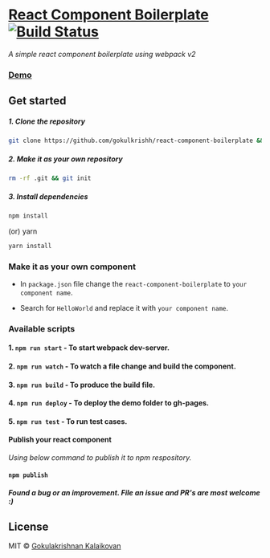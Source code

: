 # [React Component Boilerplate](https://gokulkrishh.github.io/react-component-boilerplate/) [![Build Status](https://travis-ci.org/gokulkrishh/react-component-boilerplate.svg?branch=master)](https://travis-ci.org/gokulkrishh/react-component-boilerplate)

*A simple react component boilerplate using webpack v2*

### [Demo](https://gokulkrishh.github.io/react-component-boilerplate/)

## Get started

##### 1. Clone the repository

```bash
git clone https://github.com/gokulkrishh/react-component-boilerplate && cd react-component-boilerplate
```

##### 2. Make it as your own repository

```bash 
rm -rf .git && git init
```

##### 3. Install dependencies

```bash
npm install
```

(or) yarn

```bash
yarn install
```

### Make it as your own component

- In `package.json` file change the `react-component-boilerplate` to `your component name`.

- Search for `HelloWorld` and replace it with `your component name`.

### Available scripts

#### 1. `npm run start`  - To start webpack dev-server.

#### 2. `npm run watch`  - To watch a file change and build the component.

#### 3. `npm run build`  - To produce the build file.

#### 4. `npm run deploy` - To deploy the demo folder to gh-pages.

#### 5. `npm run test`   - To run test cases.

#### Publish your react component

*Using below command to publish it to npm respository.*

#### `npm publish`

##### Found a bug or an improvement. File an issue and PR's are most welcome :)

## License

MIT © [Gokulakrishnan Kalaikovan](https://github.com/gokulkrishh)
